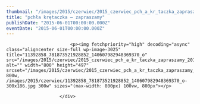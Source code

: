 ```yaml
---
thumbnail: "/images/2015/czerwiec/2015_czerwiec_pch_a_kr_taczka_zapraszamy_2015_06_pch_a_kr_taczka_zapraszamy_11392858_781873521928852_140607982948369370_o.jpg"
title: "pchła krętaczka – zapraszamy"
publishDate: "2015-06-01T00:00:00.000Z"
eventDate: "2015-06-01T00:00:00.000Z"
---
```


<div class="entry-content">
							
							<p><img fetchpriority="high" decoding="async" class="aligncenter size-full wp-image-3025" title="11392858_781873521928852_140607982948369370_o" src="/images/2015/czerwiec/2015_czerwiec_pch_a_kr_taczka_zapraszamy_2015_06_pch_a_kr_taczka_zapraszamy_11392858_781873521928852_140607982948369370_o.jpg" alt="" width="800" height="497" srcset="/images/2015/czerwiec/2015_czerwiec_pch_a_kr_taczka_zapraszamy_2015_06_pch_a_kr_taczka_zapraszamy_11392858_781873521928852_140607982948369370_o.jpg 800w, /images/2015/czerwiec/11392858_781873521928852_140607982948369370_o-300x186.jpg 300w" sizes="(max-width: 800px) 100vw, 800px"></p>
						
						</div>
